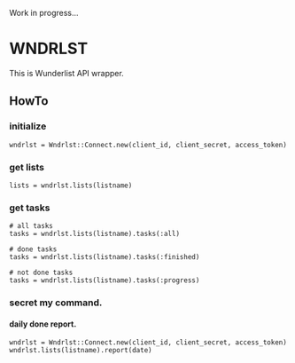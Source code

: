 Work in progress...

# WNDRLST

This is Wunderlist API wrapper.

## HowTo

### initialize

```
wndrlst = Wndrlst::Connect.new(client_id, client_secret, access_token)
```

### get lists

```
lists = wndrlst.lists(listname)
```

### get tasks

```
# all tasks
tasks = wndrlst.lists(listname).tasks(:all)

# done tasks
tasks = wndrlst.lists(listname).tasks(:finished)

# not done tasks
tasks = wndrlst.lists(listname).tasks(:progress)

```

### secret my command.

#### daily done report.

```
wndrlst = Wndrlst::Connect.new(client_id, client_secret, access_token)
wndrlst.lists(listname).report(date)
```
